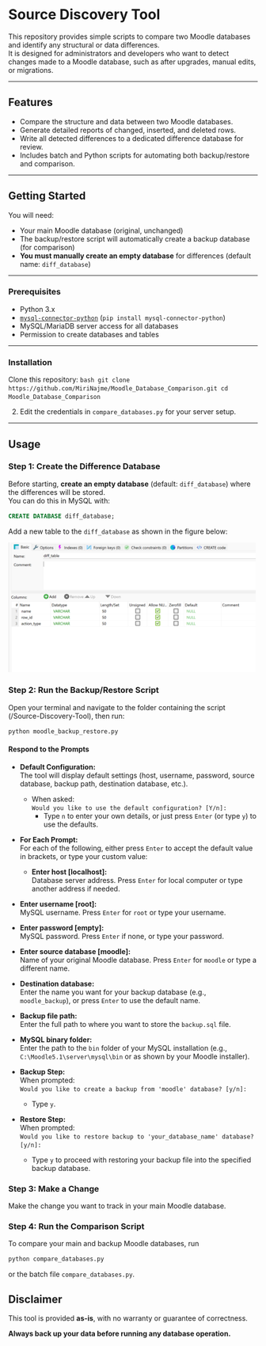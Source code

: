 # Source Discovery Tool

This repository provides simple scripts to compare two Moodle databases and identify any structural or data differences.  
It is designed for administrators and developers who want to detect changes made to a Moodle database, such as after upgrades, manual edits, or migrations.

---

## Features

- Compare the structure and data between two Moodle databases.
- Generate detailed reports of changed, inserted, and deleted rows.
- Write all detected differences to a dedicated difference database for review.
- Includes batch and Python scripts for automating both backup/restore and comparison.

---

## Getting Started

You will need:
- Your main Moodle database (original, unchanged)
- The backup/restore script will automatically create a backup database (for comparison)
- **You must manually create an empty database** for differences (default name: `diff_database`)

---

### Prerequisites

- Python 3.x
- [`mysql-connector-python`](https://pypi.org/project/mysql-connector-python/) (`pip install mysql-connector-python`)
- MySQL/MariaDB server access for all databases
- Permission to create databases and tables

---

### Installation

Clone this repository:
    ```bash
    git clone https://github.com/MiriNajme/Moodle_Database_Comparison.git
    cd Moodle_Database_Comparison
    ```

2. Edit the credentials in `compare_databases.py` for your server setup.

---

## Usage

### Step 1: Create the Difference Database

Before starting, **create an empty database** (default: `diff_database`) where the differences will be stored.  
You can do this in MySQL with:
```sql
CREATE DATABASE diff_database;
```
Add a new table to the `diff_database` as shown in the figure below:
  
<img src="figures/diff-table-creation.png" alt="Diff-Table" width="500"/>

### Step 2: Run the Backup/Restore Script

Open your terminal and navigate to the folder containing the script (/Source-Discovery-Tool), then run:

```bash
python moodle_backup_restore.py
```
#### Respond to the Prompts

- **Default Configuration:**  
  The tool will display default settings (host, username, password, source database, backup path, destination database, etc.).
  - When asked:  
    `Would you like to use the default configuration? [Y/n]:`  
    - Type `n` to enter your own details, or just press `Enter` (or type `y`) to use the defaults.

- **For Each Prompt:**  
  For each of the following, either press `Enter` to accept the default value in brackets, or type your custom value:
  - **Enter host [localhost]:**  
  Database server address. Press `Enter` for local computer or type another address if needed.
- **Enter username [root]:**  
  MySQL username. Press `Enter` for `root` or type your username.
- **Enter password [empty]:**  
  MySQL password. Press `Enter` if none, or type your password.
- **Enter source database [moodle]:**  
  Name of your original Moodle database. Press `Enter` for `moodle` or type a different name.
- **Destination database:**  
  Enter the name you want for your backup database (e.g., `moodle_backup`), or press `Enter` to use the default name.
- **Backup file path:**  
  Enter the full path to where you want to store the `backup.sql` file.
- **MySQL binary folder:**  
  Enter the path to the `bin` folder of your MySQL installation (e.g., ` C:\Moodle5.1\server\mysql\bin` or as shown by your Moodle installer).

- **Backup Step:**  
  When prompted:  
  `Would you like to create a backup from 'moodle' database? [y/n]:`  
  - Type `y`.

- **Restore Step:**  
  When prompted:  
  `Would you like to restore backup to 'your_database_name' database? [y/n]:`  
  - Type `y` to proceed with restoring your backup file into the specified backup database.

### Step 3: Make a Change
Make the change you want to track in your main Moodle database.

### Step 4: Run the Comparison Script

To compare your main and backup Moodle databases, run
```bash
python compare_databases.py
```
or the batch file `compare_databases.py`.

## Disclaimer

This tool is provided **as-is**, with no warranty or guarantee of correctness.

**Always back up your data before running any database operation.**


